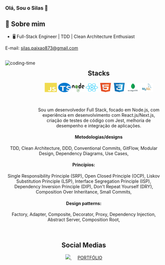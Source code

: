 ### Olá, Sou o Silas 👋

## :book: Sobre mim
- 🖥 Full-Stack Engineer | TDD | Clean Architecture Enthusiast


E-mail: silas.paixao873@gmail.com


<div  align="center"> 
  <div style="display: inline_block"><br>
    <img align="left" height="250" alt="coding-time" src="code.gif">
    <h2 align="center">Stacks</h2>
    <img align="center" height="30" width="40" alt="js-icon"  src="https://raw.githubusercontent.com/devicons/devicon/master/icons/javascript/javascript-plain.svg">
      <img align="center" height="30" width="40" alt="css-icon" src="https://github.com/SilasPaixao/SilasPaixao/blob/main/ts.png?raw=true">
      <img align="center" height="30" width="40" alt="css-icon" src="https://github.com/SilasPaixao/SilasPaixao/blob/main/nodejs_original_wordmark_logo_icon_146412.png?raw=true">
      <img align="center" height="30" width="40" alt="react-icon" src="https://raw.githubusercontent.com/devicons/devicon/master/icons/react/react-original.svg">
      <img align="center" height="30" width="40" alt="html-icon" src="https://raw.githubusercontent.com/devicons/devicon/master/icons/html5/html5-original.svg">
      <img align="center" height="30" width="40" alt="css-icon" src="https://raw.githubusercontent.com/devicons/devicon/master/icons/css3/css3-original.svg">
      <img align="center" height="30" width="40" alt="css-icon" src="https://github.com/SilasPaixao/SilasPaixao/blob/main/images.png?raw=true">
      <img align="center" height="30" width="40" alt="css-icon" src="https://github.com/SilasPaixao/SilasPaixao/blob/main/mysql-ar21.png?raw=true">


  </div>

  <div>
<br />
<br />

  
Sou um desenvolvedor Full Stack, focado em Node.js, com experiência em desenvolvimento com React.js/Next.js, criação de testes de código com Jest, melhoria de desempenho e integração de aplicações.



#### Metodologias/designs
TDD,
Clean Architecture,
DDD,
Conventional Commits,
GitFlow,
Modular Design,
Dependency Diagrams,
Use Cases,

#### Princípios: 
Single Responsibility Principle (SRP),
Open Closed Principle (OCP),
Liskov Substitution Principle (LSP),
Interface Segregation Principle (ISP),
Dependency Inversion Principle (DIP),
Don't Repeat Yourself (DRY),
Composition Over Inheritance,
Small Commits,

#### Design patterns:
Factory,
Adapter,
Composite,
Decorator,
Proxy,
Dependency Injection,
Abstract Server,
Composition Root,



<br />
 </div>
  
  <h2 align="center">Social Medias</h2>
    <a href = "https://www.linkedin.com/in/silas-paix%C3%A3o-8a2a85205/">
      <img width="50" src="https://blog.waalaxy.com/wp-content/uploads/2021/01/Linkedin-Logo-2048x1280.png">
    </a>
    &nbsp;&nbsp;&nbsp;&nbsp;
    <a href = "https://acesse.dev/portfolio-silas">
      PORTFÓLIO
    </a>
</div>
